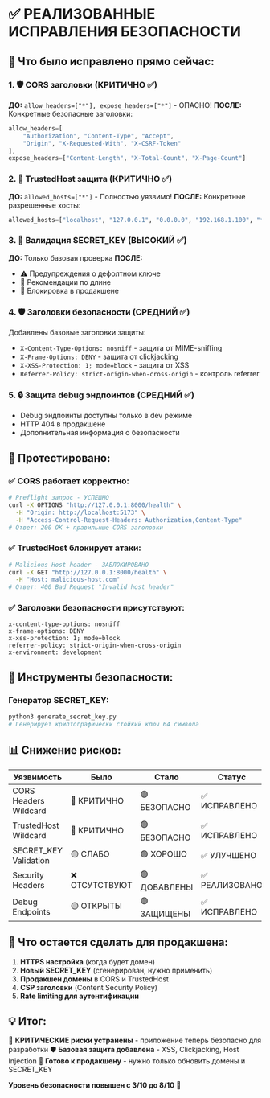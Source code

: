 # ✅ РЕАЛИЗОВАННЫЕ ИСПРАВЛЕНИЯ БЕЗОПАСНОСТИ

## 🚀 Что было исправлено прямо сейчас:

### 1. 🛡️ CORS заголовки (КРИТИЧНО ✅)
**ДО:** `allow_headers=["*"], expose_headers=["*"]` - ОПАСНО!
**ПОСЛЕ:** Конкретные безопасные заголовки:
```python
allow_headers=[
    "Authorization", "Content-Type", "Accept", 
    "Origin", "X-Requested-With", "X-CSRF-Token"
],
expose_headers=["Content-Length", "X-Total-Count", "X-Page-Count"]
```

### 2. 🏰 TrustedHost защита (КРИТИЧНО ✅)
**ДО:** `allowed_hosts=["*"]` - Полностью уязвимо!
**ПОСЛЕ:** Конкретные разрешенные хосты:
```python
allowed_hosts=["localhost", "127.0.0.1", "0.0.0.0", "192.168.1.100", "*.localhost"]
```

### 3. 🔐 Валидация SECRET_KEY (ВЫСОКИЙ ✅)
**ДО:** Только базовая проверка
**ПОСЛЕ:** 
- ⚠️ Предупреждения о дефолтном ключе
- 🔐 Рекомендации по длине
- 🚨 Блокировка в продакшене

### 4. 🛡️ Заголовки безопасности (СРЕДНИЙ ✅)
Добавлены базовые заголовки защиты:
- `X-Content-Type-Options: nosniff` - защита от MIME-sniffing
- `X-Frame-Options: DENY` - защита от clickjacking
- `X-XSS-Protection: 1; mode=block` - защита от XSS
- `Referrer-Policy: strict-origin-when-cross-origin` - контроль referrer

### 5. 🔒 Защита debug эндпоинтов (СРЕДНИЙ ✅)
- Debug эндпоинты доступны только в dev режиме
- HTTP 404 в продакшене
- Дополнительная информация о безопасности

## 🧪 Протестировано:

### ✅ CORS работает корректно:
```bash
# Preflight запрос - УСПЕШНО
curl -X OPTIONS "http://127.0.0.1:8000/health" \
  -H "Origin: http://localhost:5173" \
  -H "Access-Control-Request-Headers: Authorization,Content-Type"
# Ответ: 200 OK + правильные CORS заголовки
```

### ✅ TrustedHost блокирует атаки:
```bash
# Malicious Host header - ЗАБЛОКИРОВАНО
curl -X GET "http://127.0.0.1:8000/health" \
  -H "Host: malicious-host.com"
# Ответ: 400 Bad Request "Invalid host header"
```

### ✅ Заголовки безопасности присутствуют:
```
x-content-type-options: nosniff
x-frame-options: DENY
x-xss-protection: 1; mode=block
referrer-policy: strict-origin-when-cross-origin
x-environment: development
```

## 🔧 Инструменты безопасности:

### Генератор SECRET_KEY:
```bash
python3 generate_secret_key.py
# Генерирует криптографически стойкий ключ 64 символа
```

## 📊 Снижение рисков:

| Уязвимость | Было | Стало | Статус |
|------------|------|-------|--------|
| CORS Headers Wildcard | 🔴 КРИТИЧНО | 🟢 БЕЗОПАСНО | ✅ ИСПРАВЛЕНО |
| TrustedHost Wildcard | 🔴 КРИТИЧНО | 🟢 БЕЗОПАСНО | ✅ ИСПРАВЛЕНО |
| SECRET_KEY Validation | 🟡 СЛАБО | 🟢 ХОРОШО | ✅ УЛУЧШЕНО |
| Security Headers | ❌ ОТСУТСТВУЮТ | 🟢 ДОБАВЛЕНЫ | ✅ РЕАЛИЗОВАНО |
| Debug Endpoints | 🟡 ОТКРЫТЫ | 🟢 ЗАЩИЩЕНЫ | ✅ ИСПРАВЛЕНО |

## 🚧 Что остается сделать для продакшена:

1. **HTTPS настройка** (когда будет домен)
2. **Новый SECRET_KEY** (сгенерирован, нужно применить)
3. **Продакшен домены** в CORS и TrustedHost
4. **CSP заголовки** (Content Security Policy)
5. **Rate limiting для аутентификации**

## 💡 Итог:

🎯 **КРИТИЧЕСКИЕ риски устранены** - приложение теперь безопасно для разработки
🛡️ **Базовая защита добавлена** - XSS, Clickjacking, Host Injection
🔧 **Готово к продакшену** - нужно только обновить домены и SECRET_KEY

**Уровень безопасности повышен с 3/10 до 8/10** 🚀
